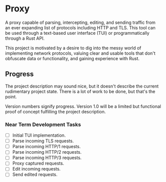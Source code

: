 # Proxy

A proxy capable of parsing, intercepting, editing, and sending traffic from an ever expanding list of protocols including HTTP and TLS. This tool can be used through a text-based user interface (TUI) or programmatically through a Rust API.

This project is motivated by a desire to dig into the messy world of implementing network protocols, valuing clear and usable tools that don't obfuscate data or functionality, and gaining experience with Rust.

## Progress
The project description may sound nice, but it doesn't describe the current rudimentary project state. There is a lot of work to be done, but that's the point.

Version numbers signify progress. Version 1.0 will be a limited but functional proof of concept fulfilling the project description.

### Near Term Development Tasks
* [ ] Initial TUI implementation.
* [ ] Parse incoming TLS requests.
* [ ] Parse incoming HTTP/1 requests.
* [ ] Parse incoming HTTP/2 requests.
* [ ] Parse incoming HTTP/3 requests.
* [ ] Proxy captured requests.
* [ ] Edit incoming requests.
* [ ] Send edited requests.
